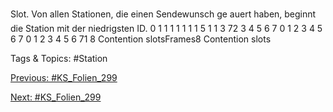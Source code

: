 Slot.
Von allen Stationen, die einen Sendewunsch ge auert haben, beginnt die
Station mit der niedrigsten ID.
0 1
1 1 1 1 1 1 5 1 1 3 72 3 4 5 6 7 0 1 2 3 4 5 6 7 0 1 2 3 4 5 6 71 8 Contention slotsFrames8 Contention slots

   Tags & Topics:
   #Station

[Previous: #KS_Folien_299](KS_Folien_299.md)

[Next: #KS_Folien_299](KS_Folien_299.md)